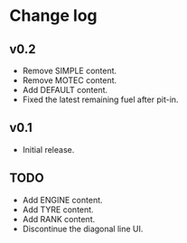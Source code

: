 # Change log
## v0.2
* Remove SIMPLE content.
* Remove MOTEC content.
* Add DEFAULT content.
* Fixed the latest remaining fuel after pit-in.

## v0.1
* Initial release.

## TODO
* Add ENGINE content. 
* Add TYRE content.
* Add RANK content.
* Discontinue the diagonal line UI.
